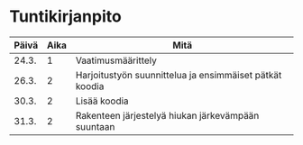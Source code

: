 # Tuntikirjanpito

Päivä | Aika | Mitä
--------|--------|--------
24.3.|1|Vaatimusmäärittely
26.3.|2|Harjoitustyön suunnittelua ja ensimmäiset pätkät koodia
30.3.|2|Lisää koodia
31.3.|2|Rakenteen järjestelyä hiukan järkevämpään suuntaan
